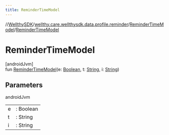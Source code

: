 ```yaml
---
title: ReminderTimeModel
---
```

//[WellthySDK](../../../index.html)/[wellthy.care.wellthysdk.data.profile.reminder](../index.html)/[ReminderTimeModel](index.html)/[ReminderTimeModel](-reminder-time-model.html)



# ReminderTimeModel



[androidJvm]\
fun [ReminderTimeModel](-reminder-time-model.html)(e: [Boolean](https://kotlinlang.org/api/latest/jvm/stdlib/kotlin/-boolean/index.html), t: [String](https://kotlinlang.org/api/latest/jvm/stdlib/kotlin/-string/index.html), i: [String](https://kotlinlang.org/api/latest/jvm/stdlib/kotlin/-string/index.html))



## Parameters


androidJvm

| | |
|---|---|
| e | : Boolean |
| t | : String |
| i | : String |




